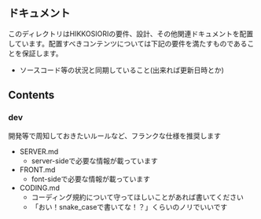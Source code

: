 ## ドキュメント
このディレクトリはHIKKOSIORIの要件、設計、その他関連ドキュメントを配置しています。配置すべきコンテンツについては下記の要件を満たすものであることを保証します。
- ソースコード等の状況と同期していること(出来れば更新日時とか)

## Contents

### dev
開発等で周知しておきたいルールなど、フランクな仕様を推奨します
- SERVER.md
    - server-sideで必要な情報が載っています
- FRONT.md
    - font-sideで必要な情報が載っています
- CODING.md
    - コーディング規約について守ってほしいことがあれば書いてください
    - 「おい！snake_caseで書いてな！？」くらいのノリでいいです